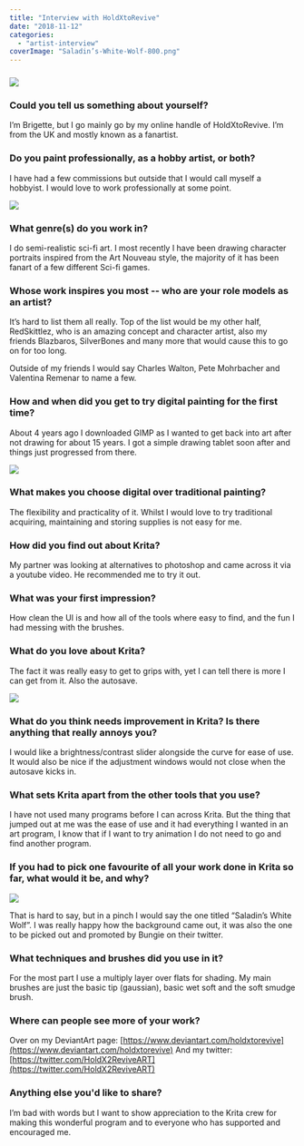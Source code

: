 ```yaml
---
title: "Interview with HoldXtoRevive"
date: "2018-11-12"
categories: 
  - "artist-interview"
coverImage: "Saladin’s-White-Wolf-800.png"
---
```


### ![](images/destinytitansmall-800.png)

### Could you tell us something about yourself?

I’m Brigette, but I go mainly go by my online handle of HoldXtoRevive. I’m from the UK and mostly known as a fanartist.

### Do you paint professionally, as a hobby artist, or both?

I have had a few commissions but outside that I would call myself a hobbyist. I would love to work professionally at some point.

![](images/colinstitan-800.png)

### What genre(s) do you work in?

I do semi-realistic sci-fi art. I most recently I have been drawing character portraits inspired from the Art Nouveau style, the majority of it has been fanart of a few different Sci-fi games.

### Whose work inspires you most -- who are your role models as an artist?

It’s hard to list them all really. Top of the list would be my other half, RedSkittlez, who is an amazing concept and character artist, also my friends Blazbaros, SilverBones and many more that would cause this to go on for too long.

Outside of my friends I would say Charles Walton, Pete Mohrbacher and Valentina Remenar to name a few.

### How and when did you get to try digital painting for the first time?

About 4 years ago I downloaded GIMP as I wanted to get back into art after not drawing for about 15 years. I got a simple drawing tablet soon after and things just progressed from there.

![](images/arcsoul-800.png)

### What makes you choose digital over traditional painting?

The flexibility and practicality of it. Whilst I would love to try traditional acquiring, maintaining and storing supplies is not easy for me.

### How did you find out about Krita?

My partner was looking at alternatives to photoshop and came across it via a youtube video. He recommended me to try it out.

### What was your first impression?

How clean the UI is and how all of the tools where easy to find, and the fun I had messing with the brushes.

### What do you love about Krita?

The fact it was really easy to get to grips with, yet I can tell there is more I can get from it. Also the autosave.

![](images/gtfo-campain-posterfinal-800.png)

### What do you think needs improvement in Krita? Is there anything that really annoys you?

I would like a brightness/contrast slider alongside the curve for ease of use. It would also be nice if the adjustment windows would not close when the autosave kicks in.

### What sets Krita apart from the other tools that you use?

I have not used many programs before I can across Krita. But the thing that jumped out at me was the ease of use and it had everything I wanted in an art program, I know that if I want to try animation I do not need to go and find another program.

### If you had to pick one favourite of all your work done in Krita so far, what would it be, and why?

![](images/Saladin’s-White-Wolf-800.png)

That is hard to say, but in a pinch I would say the one titled “Saladin’s White Wolf”. I was really happy how the background came out, it was also the one to be picked out and promoted by Bungie on their twitter.

### What techniques and brushes did you use in it?

For the most part I use a multiply layer over flats for shading. My main brushes are just the basic tip (gaussian), basic wet soft and the soft smudge brush.

### Where can people see more of your work?

Over on my DeviantArt page: [https://www.deviantart.com/holdxtorevive](https://www.deviantart.com/holdxtorevive) And my twitter: [https://twitter.com/HoldX2ReviveART](https://twitter.com/HoldX2ReviveART)

### Anything else you'd like to share?

I’m bad with words but I want to show appreciation to the Krita crew for making this wonderful program and to everyone who has supported and encouraged me.
